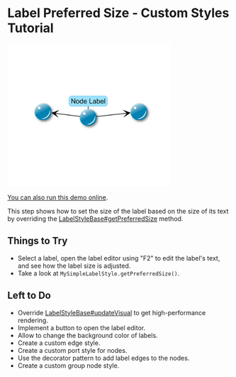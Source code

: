 # Label Preferred Size - Custom Styles Tutorial

<img src="../../resources/image/tutorial2step11.png" alt="demo-thumbnail" height="320"/>

[You can also run this demo online](https://live.yworks.com/demos/02-tutorial-custom-styles/11-label-preferred-size/index.html).

This step shows how to set the size of the label based on the size of its text by overriding the [LabelStyleBase#getPreferredSize](https://docs.yworks.com/yfileshtml/#/api/LabelStyleBase#getPreferredSize) method.

## Things to Try

- Select a label, open the label editor using "F2" to edit the label's text, and see how the label size is adjusted.
- Take a look at `MySimpleLabelStyle.getPreferredSize()`.

## Left to Do

- Override [LabelStyleBase#updateVisual](https://docs.yworks.com/yfileshtml/#/api/LabelStyleBase#updateVisual) to get high-performance rendering.
- Implement a button to open the label editor.
- Allow to change the background color of labels.
- Create a custom edge style.
- Create a custom port style for nodes.
- Use the decorator pattern to add label edges to the nodes.
- Create a custom group node style.
